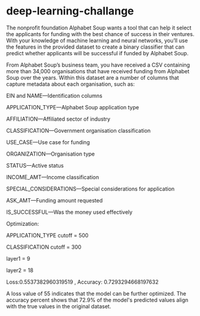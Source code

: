 # deep-learning-challange

The nonprofit foundation Alphabet Soup wants a tool that can help it select the applicants for funding with the best chance of success in their ventures. With your knowledge of machine learning and neural networks, you’ll use the features in the provided dataset to create a binary classifier that can predict whether applicants will be successful if funded by Alphabet Soup.

From Alphabet Soup’s business team, you have received a CSV containing more than 34,000 organisations that have received funding from Alphabet Soup over the years. Within this dataset are a number of columns that capture metadata about each organisation, such as:

EIN and NAME—Identification columns

APPLICATION_TYPE—Alphabet Soup application type

AFFILIATION—Affiliated sector of industry

CLASSIFICATION—Government organisation classification

USE_CASE—Use case for funding

ORGANIZATION—Organisation type

STATUS—Active status

INCOME_AMT—Income classification

SPECIAL_CONSIDERATIONS—Special considerations for application

ASK_AMT—Funding amount requested

IS_SUCCESSFUL—Was the money used effectively











Optimization:

APPLICATION_TYPE cutoff = 500

CLASSIFICATION cutoff = 300

layer1 = 9 

layer2 = 18 

Loss:0.5537382960319519 ,
Accuracy:  0.7293294668197632

A loss value of 55 indicates that the model can be further optimized.
The accuracy percent shows that 72.9% of the model's predicted values align with the true values in the original dataset.




